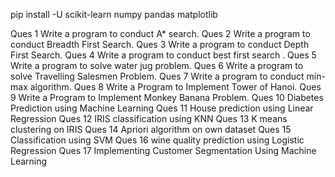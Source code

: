 pip install -U scikit-learn numpy pandas matplotlib


Ques 1 Write a program to conduct A* search.
Ques 2 Write a program to conduct Breadth First Search.
Ques 3 Write a program to conduct Depth First Search.
Ques 4 Write a program to conduct best first search .
Ques 5 Write a program to solve water jug problem.
Ques 6 Write a program to solve Travelling Salesmen Problem.
Ques 7 Write a program to conduct min-max algorithm.
Ques 8 Write a Program to Implement Tower of Hanoi.
Ques 9 Write a Program to Implement Monkey Banana Problem.
Ques 10 Diabetes Prediction using Machine Learning
Ques 11 House prediction using Linear Regression
Ques 12 IRIS classification using KNN
Ques 13 K means clustering on IRIS
Ques 14 Apriori algorithm on own dataset
Ques 15 Classification using SVM
Ques 16 wine quality prediction using Logistic Regression
Ques 17 Implementing Customer Segmentation Using Machine Learning 

